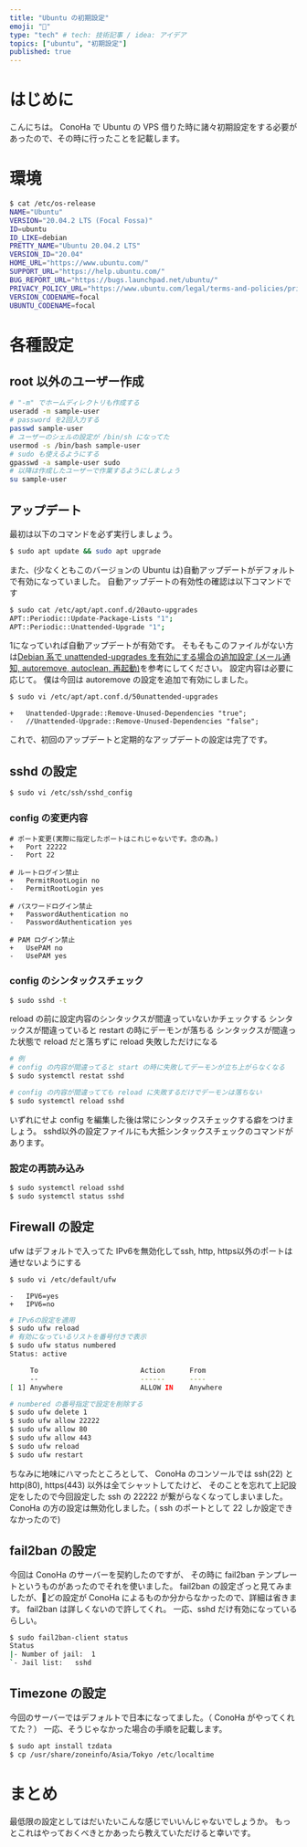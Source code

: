 ```yaml
---
title: "Ubuntu の初期設定"
emoji: "🎃"
type: "tech" # tech: 技術記事 / idea: アイデア
topics: ["ubuntu", "初期設定"]
published: true
---
```


# はじめに
こんにちは。
ConoHa で Ubuntu の VPS 借りた時に諸々初期設定をする必要があったので、その時に行ったことを記載します。

# 環境
```bash
$ cat /etc/os-release
NAME="Ubuntu"
VERSION="20.04.2 LTS (Focal Fossa)"
ID=ubuntu
ID_LIKE=debian
PRETTY_NAME="Ubuntu 20.04.2 LTS"
VERSION_ID="20.04"
HOME_URL="https://www.ubuntu.com/"
SUPPORT_URL="https://help.ubuntu.com/"
BUG_REPORT_URL="https://bugs.launchpad.net/ubuntu/"
PRIVACY_POLICY_URL="https://www.ubuntu.com/legal/terms-and-policies/privacy-policy"
VERSION_CODENAME=focal
UBUNTU_CODENAME=focal
```

# 各種設定

## root 以外のユーザー作成
```bash
# "-m" でホームディレクトリも作成する
useradd -m sample-user
# password を2回入力する
passwd sample-user
# ユーザーのシェルの設定が /bin/sh になってた
usermod -s /bin/bash sample-user
# sudo も使えるようにする
gpasswd -a sample-user sudo
# 以降は作成したユーザーで作業するようにしましょう
su sample-user
```

## アップデート
最初は以下のコマンドを必ず実行しましょう。
```bash
$ sudo apt update && sudo apt upgrade
```
また、(少なくともこのバージョンの Ubuntu は)自動アップデートがデフォルトで有効になっていました。
自動アップデートの有効性の確認は以下コマンドです
```bash
$ sudo cat /etc/apt/apt.conf.d/20auto-upgrades
APT::Periodic::Update-Package-Lists "1";
APT::Periodic::Unattended-Upgrade "1";
```
1になっていれば自動アップデートが有効です。
そもそもこのファイルがない方は[Debian 系で unattended-upgrades を有効にする場合の追加設定 (メール通知, autoremove, autoclean, 再起動)](https://qiita.com/kitsuyui/items/11b4c0ebb9d1d2181853)を参考にしてください。
設定内容は必要に応じて。
僕は今回は autoremove の設定を追加で有効にしました。
```bash
$ sudo vi /etc/apt/apt.conf.d/50unattended-upgrades
```
```diff:/etc/apt/apt.conf.d/20auto-upgrades
+   Unattended-Upgrade::Remove-Unused-Dependencies "true";
-   //Unattended-Upgrade::Remove-Unused-Dependencies "false";
```
これで、初回のアップデートと定期的なアップデートの設定は完了です。

## sshd の設定
```bash
$ sudo vi /etc/ssh/sshd_config
```

### config の変更内容
```diff:/etc/ssh/sshd_config
# ポート変更(実際に指定したポートはこれじゃないです。念の為。)
+   Port 22222
-   Port 22

# ルートログイン禁止
+   PermitRootLogin no
-   PermitRootLogin yes

# パスワードログイン禁止
+   PasswordAuthentication no
-   PasswordAuthentication yes

# PAM ログイン禁止
+   UsePAM no
-   UsePAM yes
```

### config のシンタックスチェック
```bash
$ sudo sshd -t
```
reload の前に設定内容のシンタックスが間違っていないかチェックする
シンタックスが間違っていると restart の時にデーモンが落ちる
シンタックスが間違った状態で reload だと落ちずに reload 失敗しただけになる
```bash
# 例
# config の内容が間違ってると start の時に失敗してデーモンが立ち上がらなくなる
$ sudo systemctl restat sshd

# config の内容が間違ってても reload に失敗するだけでデーモンは落ちない
$ sudo systemctl reload sshd
```
いずれにせよ config を編集した後は常にシンタックスチェックする癖をつけましょう。
sshd以外の設定ファイルにも大抵シンタックスチェックのコマンドがあります。

### 設定の再読み込み
```bash
$ sudo systemctl reload sshd
$ sudo systemctl status sshd
```

## Firewall の設定
ufw はデフォルトで入ってた
IPv6を無効化してssh, http, https以外のポートは通せないようにする
```bash
$ sudo vi /etc/default/ufw
```
```diff:etc/default/ufw
-   IPV6=yes
+   IPV6=no
```
```bash
# IPv6の設定を適用
$ sudo ufw reload
# 有効になっているリストを番号付きで表示
$ sudo ufw status numbered
Status: active

     To                         Action      From
     --                         ------      ----
[ 1] Anywhere                   ALLOW IN    Anywhere

# numbered の番号指定で設定を削除する
$ sudo ufw delete 1
$ sudo ufw allow 22222
$ sudo ufw allow 80
$ sudo ufw allow 443
$ sudo ufw reload
$ sudo ufw restart
```
ちなみに地味にハマったところとして、
ConoHa のコンソールでは ssh(22) と http(80), https(443) 以外は全てシャットしてたけど、
そのことを忘れて上記設定をしたので今回設定した ssh の 22222 が繋がらなくなってしまいました。
ConoHa の方の設定は無効化しました。( ssh のポートとして 22 しか設定できなかったので)


## fail2ban の設定
今回は ConoHa のサーバーを契約したのですが、
その時に fail2ban テンプレートというものがあったのでそれを使いました。
fail2ban の設定ざっと見てみましたが、どの設定が ConoHa によるものか分からなかったので、詳細は省きます。
fail2ban は詳しくないので許してくれ。
一応、sshd だけ有効になっているらしい。
```bash
$ sudo fail2ban-client status
Status
|- Number of jail:	1
`- Jail list:	sshd
```

## Timezone の設定
今回のサーバーではデフォルトで日本になってました。（ ConoHa がやってくれてた？）
一応、そうじゃなかった場合の手順を記載します。
```bash
$ sudo apt install tzdata
$ cp /usr/share/zoneinfo/Asia/Tokyo /etc/localtime
```

# まとめ

最低限の設定としてはだいたいこんな感じでいいんじゃないでしょうか。
もっとこれはやっておくべきとかあったら教えていただけると幸いです。
